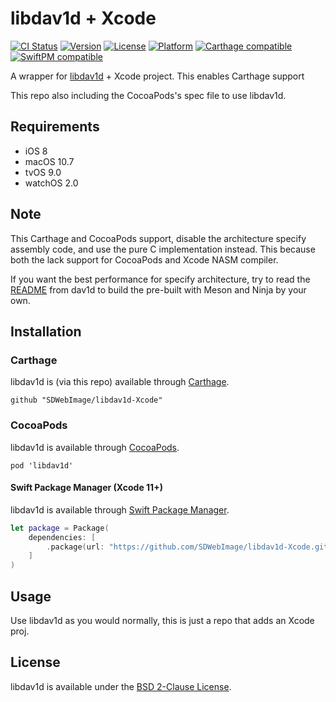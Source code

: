 # libdav1d + Xcode

[![CI Status](http://img.shields.io/travis/SDWebImage/libdav1d-Xcode.svg?style=flat)](https://travis-ci.org/SDWebImage/libdav1d-Xcode)
[![Version](https://img.shields.io/cocoapods/v/libdav1d.svg?style=flat)](http://cocoapods.org/pods/libdav1d)
[![License](https://img.shields.io/cocoapods/l/libdav1d.svg?style=flat)](http://cocoapods.org/pods/libdav1d)
[![Platform](https://img.shields.io/cocoapods/p/libdav1d.svg?style=flat)](http://cocoapods.org/pods/libdav1d)
[![Carthage compatible](https://img.shields.io/badge/Carthage-compatible-4BC51D.svg?style=flat)](https://github.com/SDWebImage/libdav1d-Xcode)
[![SwiftPM compatible](https://img.shields.io/badge/SwiftPM-compatible-brightgreen.svg?style=flat)](https://swift.org/package-manager/)

A wrapper for [libdav1d](https://github.com/videolan/dav1d) + Xcode project.
This enables Carthage support

This repo also including the CocoaPods's spec file to use libdav1d.

## Requirements

+ iOS 8
+ macOS 10.7
+ tvOS 9.0
+ watchOS 2.0

## Note

This Carthage and CocoaPods support, disable the architecture specify assembly code, and use the pure C implementation instead. This because both the lack support for CocoaPods and Xcode NASM compiler.

If you want the best performance for specify architecture, try to read the [README](https://github.com/videolan/dav1d/blob/master/README.md) from dav1d to build the pre-built with Meson and Ninja by your own.

## Installation

### Carthage

libdav1d is (via this repo) available through [Carthage](https://github.com/Carthage/Carthage).

```
github "SDWebImage/libdav1d-Xcode"
```

### CocoaPods

libdav1d is available through [CocoaPods](https://github.com/CocoaPods/CocoaPods).

```
pod 'libdav1d'
```

#### Swift Package Manager (Xcode 11+)

libdav1d is available through [Swift Package Manager](https://swift.org/package-manager).

```swift
let package = Package(
    dependencies: [
        .package(url: "https://github.com/SDWebImage/libdav1d-Xcode.git", from: "0.6")
    ]
)
```

## Usage

Use libdav1d as you would normally, this is just a repo that adds an Xcode proj.

## License

libdav1d is available under the [BSD 2-Clause License](https://github.com/videolan/dav1d/blob/master/COPYING).


